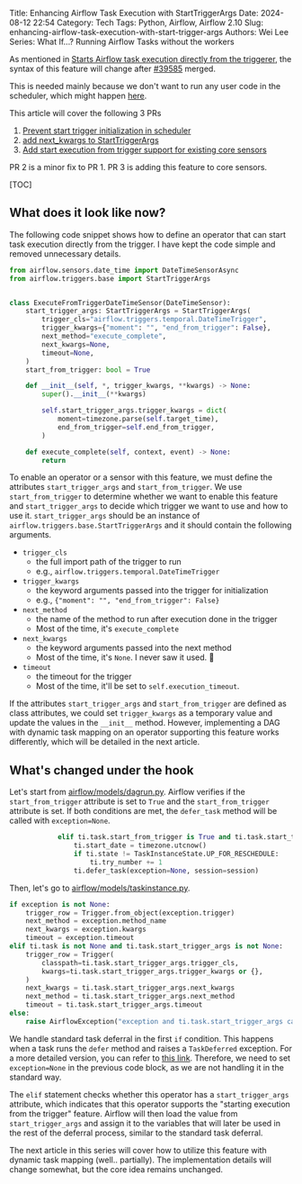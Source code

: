 Title: Enhancing Airflow Task Execution with StartTriggerArgs
Date: 2024-08-12 22:54
Category: Tech
Tags: Python, Airflow, Airflow 2.10
Slug: enhancing-airflow-task-execution-with-start-trigger-args
Authors: Wei Lee
Series: What If...? Running Airflow Tasks without the workers

As mentioned in [Starts Airflow task execution directly from the triggerer]({filename}/posts/tech/2024/7-airflow-start-execution-directly-from-trigger-instead-of-going-into-worker.md), the syntax of this feature will change after [#39585](https://github.com/apache/airflow/pull/39585) merged.

<!--more-->

This is needed mainly because we don't want to run any user code in the scheduler, which might happen [here](https://github.com/apache/airflow/pull/38674/files#).

This article will cover the following 3 PRs

1. [Prevent start trigger initialization in scheduler](https://github.com/apache/airflow/pull/39585)
2. [add next_kwargs to StartTriggerArgs](https://github.com/apache/airflow/pull/40376)
3. [Add start execution from trigger support for existing core sensors](https://github.com/apache/airflow/pull/41021)

PR 2 is a minor fix to PR 1. PR 3 is adding this feature to core sensors.

[TOC]

## What does it look like now?
The following code snippet shows how to define an operator that can start task execution directly from the trigger. I have kept the code simple and removed unnecessary details.

```python
from airflow.sensors.date_time import DateTimeSensorAsync
from airflow.triggers.base import StartTriggerArgs


class ExecuteFromTriggerDateTimeSensor(DateTimeSensor):
    start_trigger_args: StartTriggerArgs = StartTriggerArgs(
        trigger_cls="airflow.triggers.temporal.DateTimeTrigger",
        trigger_kwargs={"moment": "", "end_from_trigger": False},
        next_method="execute_complete",
        next_kwargs=None,
        timeout=None,
    )
    start_from_trigger: bool = True

    def __init__(self, *, trigger_kwargs, **kwargs) -> None:
        super().__init__(**kwargs)

        self.start_trigger_args.trigger_kwargs = dict(
            moment=timezone.parse(self.target_time),
            end_from_trigger=self.end_from_trigger,
        )

    def execute_complete(self, context, event) -> None:
        return
```

To enable an operator or a sensor with this feature, we must define the attributes `start_trigger_args` and `start_from_trigger`. We use `start_from_trigger` to determine whether we want to enable this feature and `start_trigger_args` to decide which trigger we want to use and how to use it. `start_trigger_args` should be an instance of `airflow.triggers.base.StartTriggerArgs` and it should contain the following arguments.

* `trigger_cls`
    * the full import path of the trigger to run
    * e.g., `airflow.triggers.temporal.DateTimeTrigger`
* `trigger_kwargs`
    * the keyword arguments passed into the trigger for initialization
    * e.g., `{"moment": "", "end_from_trigger": False}`
* `next_method`
    * the name of the method to run after execution done in the trigger
    * Most of the time, it's `execute_complete`
* `next_kwargs`
    * the keyword arguments passed into the next method
    * Most of the time, it's `None`. I never saw it used. 🤔
* `timeout`
    * the timeout for the trigger
    * Most of the time, it'll be set to `self.execution_timeout`.

If the attributes `start_trigger_args` and `start_from_trigger` are defined as class attributes, we could set `trigger_kwargs` as a temporary value and update the values in the `__init__` method. However, implementing a DAG with dynamic task mapping on an operator supporting this feature works differently, which will be detailed in the next article.

## What's changed under the hook
Let's start from [airflow/models/dagrun.py](https://github.com/apache/airflow/blob/9901a065fcd93307d8e1d69e34621966d7313511/airflow/models/dagrun.py#L1541-L1545). Airflow verifies if the `start_from_trigger` attribute is set to `True` and the `start_from_trigger` attribute is set. If both conditions are met, the `defer_task` method will be called with `exception=None`.

<!-- blacken-docs:off -->
```python
            elif ti.task.start_from_trigger is True and ti.task.start_trigger_args is not None:
                ti.start_date = timezone.utcnow()
                if ti.state != TaskInstanceState.UP_FOR_RESCHEDULE:
                    ti.try_number += 1
                ti.defer_task(exception=None, session=session)
```
<!-- blacken-docs:on -->

Then, let's go to [airflow/models/taskinstance.py](https://github.com/apache/airflow/blob/9901a065fcd93307d8e1d69e34621966d7313511/airflow/models/taskinstance.py#L1607-L1621).

```python
if exception is not None:
    trigger_row = Trigger.from_object(exception.trigger)
    next_method = exception.method_name
    next_kwargs = exception.kwargs
    timeout = exception.timeout
elif ti.task is not None and ti.task.start_trigger_args is not None:
    trigger_row = Trigger(
        classpath=ti.task.start_trigger_args.trigger_cls,
        kwargs=ti.task.start_trigger_args.trigger_kwargs or {},
    )
    next_kwargs = ti.task.start_trigger_args.next_kwargs
    next_method = ti.task.start_trigger_args.next_method
    timeout = ti.task.start_trigger_args.timeout
else:
    raise AirflowException("exception and ti.task.start_trigger_args cannot both be None")
```

We handle standard task deferral in the first `if` condition. This happens when a task runs the `defer` method and raises a `TaskDeferred` exception. For a more detailed version, you can refer to [this link]({filename}/posts/tech/2024/7-airflow-start-execution-directly-from-trigger-instead-of-going-into-worker.md#how-did-the-deferrable-operator-work-before-this-change). Therefore, we need to set `exception=None` in the previous code block, as we are not handling it in the standard way.

The `elif` statement checks whether this operator has a `start_trigger_args` attribute, which indicates that this operator supports the "starting execution from the trigger" feature. Airflow will then load the value from `start_trigger_args` and assign it to the variables that will later be used in the rest of the deferral process, similar to the standard task deferral.

The next article in this series will cover how to utilize this feature with dynamic task mapping (well.. partially). The implementation details will change somewhat, but the core idea remains unchanged.
